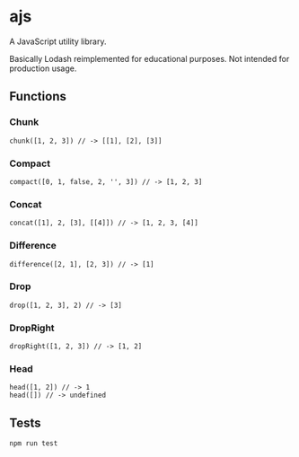 # ajs

A JavaScript utility library.

Basically Lodash reimplemented for educational purposes. Not intended for production usage.

## Functions

### Chunk

```
chunk([1, 2, 3]) // -> [[1], [2], [3]]
```

### Compact

```
compact([0, 1, false, 2, '', 3]) // -> [1, 2, 3]
```

### Concat

```
concat([1], 2, [3], [[4]]) // -> [1, 2, 3, [4]]
```

### Difference

```
difference([2, 1], [2, 3]) // -> [1]
```

### Drop

```
drop([1, 2, 3], 2) // -> [3]
```

### DropRight

```
dropRight([1, 2, 3]) // -> [1, 2]
```

### Head

```
head([1, 2]) // -> 1
head([]) // -> undefined
```

## Tests

```
npm run test
```
